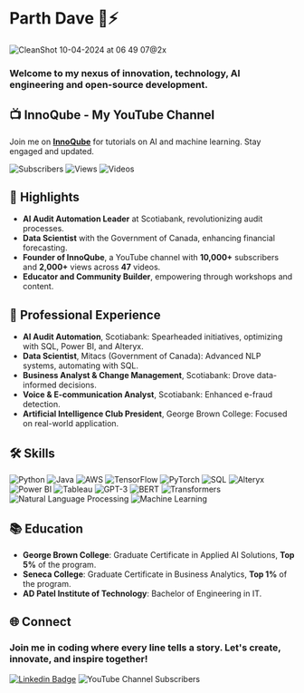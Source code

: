 # Parth Dave 🚀⚡

![CleanShot 10-04-2024 at 06 49 07@2x](https://github.com/WHATDOESTHEFOXSAY2U/WHATDOESTHEFOXSAY2U/assets/25818677/7586d539-6da5-4992-b276-f55780b9be9b)


<div align="left">
  
  ### Welcome to my nexus of innovation, technology, AI engineering and open-source development.
</div>

## 📺 InnoQube - My YouTube Channel

Join me on [**InnoQube**](https://www.youtube.com/@InnoQube/) for tutorials on AI and machine learning. Stay engaged and updated.

![Subscribers](https://img.shields.io/badge/Subscribers-9850-blue?style=for-the-badge&logo=YouTube&color=blue)
![Views](https://img.shields.io/badge/Views-113211-important?style=for-the-badge&logo=YouTube&color=orange)
![Videos](https://img.shields.io/badge/Videos-64-red?style=for-the-badge&logo=YouTube&color=red)

## 🌟 Highlights

- **AI Audit Automation Leader** at Scotiabank, revolutionizing audit processes.
- **Data Scientist** with the Government of Canada, enhancing financial forecasting.
- **Founder of InnoQube**, a YouTube channel with **10,000+** subscribers and **2,000+** views across **47** videos.
- **Educator and Community Builder**, empowering through workshops and content.

## 💼 Professional Experience

- **AI Audit Automation**, Scotiabank: Spearheaded initiatives, optimizing with SQL, Power BI, and Alteryx.
- **Data Scientist**, Mitacs (Government of Canada): Advanced NLP systems, automating with SQL.
- **Business Analyst & Change Management**, Scotiabank: Drove data-informed decisions.
- **Voice & E-communication Analyst**, Scotiabank: Enhanced e-fraud detection.
- **Artificial Intelligence Club President**, George Brown College: Focused on real-world application.

## 🛠️ Skills

![Python](https://img.shields.io/badge/Python-3776AB?style=for-the-badge&logo=python&logoColor=white)
![Java](https://img.shields.io/badge/Java-007396?style=for-the-badge&logo=java&logoColor=white)
![AWS](https://img.shields.io/badge/AWS-232F3E?style=for-the-badge&logo=amazon-aws&logoColor=white)
![TensorFlow](https://img.shields.io/badge/TensorFlow-FF6F00?style=for-the-badge&logo=TensorFlow&logoColor=white)
![PyTorch](https://img.shields.io/badge/PyTorch-EE4C2C?style=for-the-badge&logo=PyTorch&logoColor=white)
![SQL](https://img.shields.io/badge/SQL-4479A1?style=for-the-badge&logo=MySQL&logoColor=white)
![Alteryx](https://img.shields.io/badge/Alteryx-FF7F00?style=for-the-badge&logo=Alteryx&logoColor=white)
![Power BI](https://img.shields.io/badge/Power_BI-F2C811?style=for-the-badge&logo=PowerBI&logoColor=black)
![Tableau](https://img.shields.io/badge/Tableau-E97627?style=for-the-badge&logo=Tableau&logoColor=white)
![GPT-3](https://img.shields.io/badge/GPT--3-000000?style=for-the-badge&logo=OpenAI&logoColor=white)
![BERT](https://img.shields.io/badge/BERT-FF4B4B?style=for-the-badge&logo=Google&logoColor=white)
![Transformers](https://img.shields.io/badge/Transformers-FF9A00?style=for-the-badge&logo=huggingface&logoColor=white)
![Natural Language Processing](https://img.shields.io/badge/NLP-31A8FF?style=for-the-badge&logo=NLTK&logoColor=white)
![Machine Learning](https://img.shields.io/badge/Machine_Learning-0769AD?style=for-the-badge&logo=SciKit-Learn&logoColor=white)


## 📚 Education

- **George Brown College**: Graduate Certificate in Applied AI Solutions, **Top 5%** of the program.
- **Seneca College**: Graduate Certificate in Business Analytics, **Top 1%** of the program.
- **AD Patel Institute of Technology**: Bachelor of Engineering in IT.


## 🌐 Connect
  
  ### Join me in coding where every line tells a story. Let's create, innovate, and inspire together!
  [![Linkedin Badge](https://img.shields.io/badge/-Parth_Dave-0077B5?style=for-the-badge&logo=Linkedin&logoColor=white)](https://www.linkedin.com/in/parthdave98/)
  ![YouTube Channel Subscribers](https://img.shields.io/youtube/channel/subscribers/UCjf4X2qXcTHa7KoN3m7VKCg?style=for-the-badge&logo=YouTube&logoColor=white&color=red)
  
</div> 
